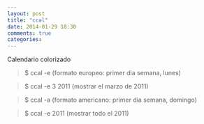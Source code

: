 ```yaml
---
layout: post
title: "ccal"
date: 2014-01-29 18:30
comments: true
categories: 
---
```

Calendario colorizado

>$ ccal -e (formato europeo: primer dia semana,  lunes)

>$ ccal -e 3 2011 (mostrar el marzo de 2011)

>$ ccal -a (formato americano: primer dia semana, domingo)

>$ ccal -e 2011 (mostrar todo el 2011)

